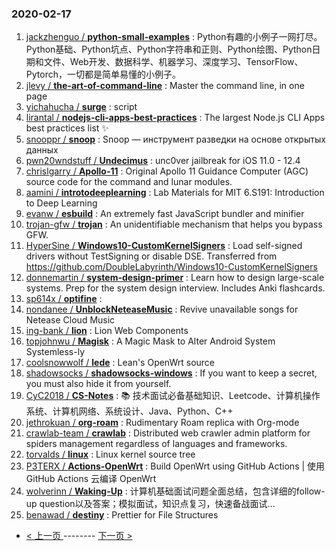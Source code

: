 ### 2020-02-17 
1. [
        jackzhenguo /
**python-small-examples**](https://github.com/jackzhenguo/python-small-examples) : Python有趣的小例子一网打尽。Python基础、Python坑点、Python字符串和正则、Python绘图、Python日期和文件、Web开发、数据科学、机器学习、深度学习、TensorFlow、Pytorch，一切都是简单易懂的小例子。
1. [
        jlevy /
**the-art-of-command-line**](https://github.com/jlevy/the-art-of-command-line) : Master the command line, in one page
1. [
        yichahucha /
**surge**](https://github.com/yichahucha/surge) : script
1. [
        lirantal /
**nodejs-cli-apps-best-practices**](https://github.com/lirantal/nodejs-cli-apps-best-practices) : The largest Node.js CLI Apps best practices list ✨
1. [
        snooppr /
**snoop**](https://github.com/snooppr/snoop) : Snoop — инструмент разведки на основе открытых данных
1. [
        pwn20wndstuff /
**Undecimus**](https://github.com/pwn20wndstuff/Undecimus) : unc0ver jailbreak for iOS 11.0 - 12.4
1. [
        chrislgarry /
**Apollo-11**](https://github.com/chrislgarry/Apollo-11) : Original Apollo 11 Guidance Computer (AGC) source code for the command and lunar modules.
1. [
        aamini /
**introtodeeplearning**](https://github.com/aamini/introtodeeplearning) : Lab Materials for MIT 6.S191: Introduction to Deep Learning
1. [
        evanw /
**esbuild**](https://github.com/evanw/esbuild) : An extremely fast JavaScript bundler and minifier
1. [
        trojan-gfw /
**trojan**](https://github.com/trojan-gfw/trojan) : An unidentifiable mechanism that helps you bypass GFW.
1. [
        HyperSine /
**Windows10-CustomKernelSigners**](https://github.com/HyperSine/Windows10-CustomKernelSigners) : Load self-signed drivers without TestSigning or disable DSE. Transferred from https://github.com/DoubleLabyrinth/Windows10-CustomKernelSigners
1. [
        donnemartin /
**system-design-primer**](https://github.com/donnemartin/system-design-primer) : Learn how to design large-scale systems. Prep for the system design interview. Includes Anki flashcards.
1. [
        sp614x /
**optifine**](https://github.com/sp614x/optifine) : 
1. [
        nondanee /
**UnblockNeteaseMusic**](https://github.com/nondanee/UnblockNeteaseMusic) : Revive unavailable songs for Netease Cloud Music
1. [
        ing-bank /
**lion**](https://github.com/ing-bank/lion) : Lion Web Components
1. [
        topjohnwu /
**Magisk**](https://github.com/topjohnwu/Magisk) : A Magic Mask to Alter Android System Systemless-ly
1. [
        coolsnowwolf /
**lede**](https://github.com/coolsnowwolf/lede) : Lean's OpenWrt source
1. [
        shadowsocks /
**shadowsocks-windows**](https://github.com/shadowsocks/shadowsocks-windows) : If you want to keep a secret, you must also hide it from yourself.
1. [
        CyC2018 /
**CS-Notes**](https://github.com/CyC2018/CS-Notes) : 📚 技术面试必备基础知识、Leetcode、计算机操作系统、计算机网络、系统设计、Java、Python、C++
1. [
        jethrokuan /
**org-roam**](https://github.com/jethrokuan/org-roam) : Rudimentary Roam replica with Org-mode
1. [
        crawlab-team /
**crawlab**](https://github.com/crawlab-team/crawlab) : Distributed web crawler admin platform for spiders management regardless of languages and frameworks.
1. [
        torvalds /
**linux**](https://github.com/torvalds/linux) : Linux kernel source tree
1. [
        P3TERX /
**Actions-OpenWrt**](https://github.com/P3TERX/Actions-OpenWrt) : Build OpenWrt using GitHub Actions | 使用 GitHub Actions 云编译 OpenWrt
1. [
        wolverinn /
**Waking-Up**](https://github.com/wolverinn/Waking-Up) : 计算机基础面试问题全面总结，包含详细的follow-up question以及答案；模拟面试，知识点复习，快速备战面试...
1. [
        benawad /
**destiny**](https://github.com/benawad/destiny) : Prettier for File Structures 

- [ < 上一页 ](https://github.com/able8/github-trending-daily-record/blob/master/2020-02-16.md) -------- [ 下一页 > ](https://github.com/able8/github-trending-daily-record/blob/master/2020-02-18.md)